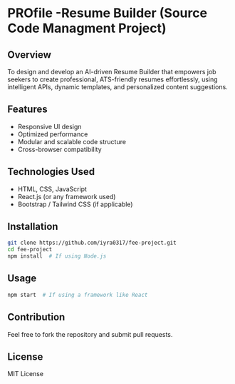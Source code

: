 # PROfile -Resume Builder (Source Code Managment Project)

## Overview
To design and develop an AI-driven Resume Builder that empowers job seekers to create professional, ATS-friendly resumes effortlessly, using intelligent APIs, dynamic templates, and personalized content suggestions.
## Features
- Responsive UI design
- Optimized performance
- Modular and scalable code structure
- Cross-browser compatibility

## Technologies Used
- HTML, CSS, JavaScript
- React.js (or any framework used)
- Bootstrap / Tailwind CSS (if applicable)

## Installation
```sh
git clone https://github.com/iyra0317/fee-project.git
cd fee-project
npm install  # If using Node.js
```

## Usage
```sh
npm start  # If using a framework like React
```

## Contribution
Feel free to fork the repository and submit pull requests.

## License
MIT License



